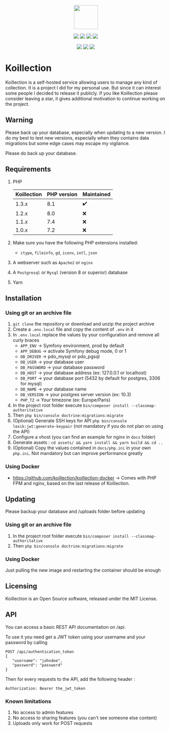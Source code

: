 <p align="center">
    <a href="https://koillection.github.io/" target="_blank">
        <img src="https://user-images.githubusercontent.com/20560781/80213166-0e560e00-8639-11ea-944e-4f79fdbcef55.png" width="75" height="75">
    </a>
</p>

<p align="center">
<img src="https://img.shields.io/github/license/koillection/koillection" />    
    <img src="https://img.shields.io/github/v/release/koillection/koillection" />
    <img src="https://img.shields.io/travis/koillection/koillection/master" />
    <img src="https://img.shields.io/scrutinizer/g/koillection/koillection" />    
</p>
<p align="center">
    <img src="https://img.shields.io/packagist/php-v/koillection/koillection" />    
    <img src="https://img.shields.io/badge/mysql-^8.0-blue" />
    <img src="https://img.shields.io/badge/postgresql-^10.0-blue" />    
<p>

# Koillection

Koillection is a self-hosted service allowing users to manage any kind of collection.
It is a project I did for my personal use. But since it can interest some people I decided to release it publicly.
If you like Koillection please consider leaving a star, it gives additional motivation to continue working on the project.

## Warning

Please back up your database, especially when updating to a new version. I do my best to test new versions, especially when they contains data migrations but some edge cases may escape my vigilance.

Please do back up your database.

## Requirements

1. PHP

    | Koillection | PHP version | Maintained                |
    |-------------| ----------- | ---------                 |
    | 1.3.x       | 8.1         | :heavy_check_mark:        | 
    | 1.2.x       | 8.0         | :x:                       |
    | 1.1.x       | 7.4         | :x:                       |
    | 1.0.x       | 7.2         | :x:                       |

2. Make sure you have the following PHP extensions installed:
    - `ctype`, `fileinfo`, `gd`, `iconv`, `intl`, `json`
3. A webserver such as `Apache2` or `nginx` 
4. A `Postgresql` or `Mysql` (version 8 or superior) database
5. Yarn

## Installation
### Using git or an archive file

1. `git clone` the repository or download and unzip the project archive
2. Create a `.env.local` file and copy the content of `.env` in it
3. In `.env.local` replace the values by your configuration and remove all curly braces
    - `APP_ENV` -> Symfony environment, prod by default
    - `APP_DEBUG` -> activate Symfony debug mode, 0 or 1
    - `DB_DRIVER` -> pdo_mysql or pdo_pgsql
    - `DB_USER` -> your database user
    - `DB_PASSWORD` -> your database password
    - `DB_HOST` -> your database address (ex: 127.0.0.1 or localhost)
    - `DB_PORT` -> your database port (5432 by default for postgres, 3306 for mysql)
    - `DB_NAME` -> your database name
    - `DB_VERSION` -> your postgres server version (ex: 10.3)    
    - `PHP_TZ` -> Your timezone (ex: Europe/Paris)
4. In the project root folder execute `bin/composer install --classmap-authoritative`
5. Then `php bin/console doctrine:migrations:migrate`
6. (Optional) Generate SSH keys for API `php bin/console lexik:jwt:generate-keypair`  (not mandatory if you do not plan on using the API)
7. Configure a vhost (you can find an example for nginx in `docs` folder)
8. Generate assets : `cd assets/ && yarn install && yarn build && cd ..`
9. (Optional) Copy the values contained in `docs/php.ini` in your own `php.ini`. Not mandatory but can improve performance greatly

### Using Docker
* https://github.com/koillection/koillection-docker ->  Comes with PHP FPM and nginx, based on the last release of Koillection.

## Updating

Please backup your database and /uploads folder before updating

### Using git or an archive file
1. In the project root folder execute `bin/composer install --classmap-authoritative`
2. Then `php bin/console doctrine:migrations:migrate`

### Using Docker
Just pulling the new image and restarting the container should be enough

## Licensing
Koillection is an Open Source software, released under the MIT License. 

## API
You can access a basic REST API documentation on /api.

To use it you need get a JWT token using your username and your password by calling
```
POST /api/authentication_token
{
   "username": "johndoe",
   "password": "password"
}
```
Then for every requests to the API, add the following header :
```
Authorization: Bearer the_jwt_token
```

### Known limitations
1. No access to admin features
2. No access to sharing features (you can't see someone else content)
3. Uploads only work for POST requests